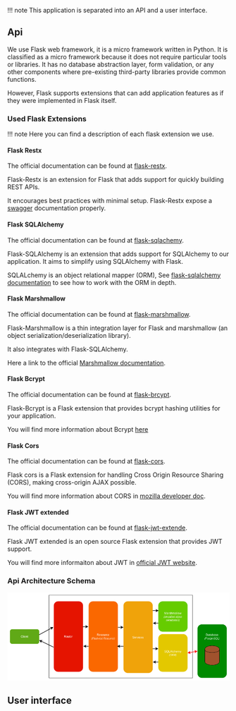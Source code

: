 !!! note
    This application is separated into an API and a user interface.

## Api

We use Flask web framework, it is a micro framework written in Python. It is classified as a micro framework because it does not require particular tools or libraries. It has no database abstraction layer, form validation, or any other components where pre-existing third-party libraries provide common functions.

However, Flask supports extensions that can add application features as if they were implemented in Flask itself.

### Used Flask Extensions

!!! note
    Here you can find a description of each flask extension we use.

#### Flask Restx

The official documentation can be found at [flask-restx](https://flask-restx.readthedocs.io/en/latest/).

Flask-Restx is an extension for Flask that adds support for quickly building REST APIs.

It encourages best practices with minimal setup. Flask-Restx expose a [swagger](https://swagger.io/) documentation properly.


#### Flask SQLAlchemy

The official documentation can be found at [flask-sqlachemy](https://flask-sqlalchemy.palletsprojects.com/en/2.x/).

Flask-SQLAlchemy is an extension that adds support for SQLAlchemy to our application. It aims to simplify using SQLAlchemy with Flask.

SQLALchemy is an object relational mapper (ORM), See [flask-sqlalchemy documentation](https://docs.sqlalchemy.org/en/latest/) to see how to work with the ORM in depth.


#### Flask Marshmallow

The official documentation can be found at [flask-marshmallow](https://flask-marshmallow.readthedocs.io/en/latest/).

Flask-Marshmallow is a thin integration layer for Flask and marshmallow (an object serialization/deserialization library).

It also integrates with Flask-SQLAlchemy.

Here a link to the official [Marshmallow documentation](https://marshmallow.readthedocs.io/en/latest/).

#### Flask Bcrypt

The official documentation can be found at [flask-brcypt](https://flask-bcrypt.readthedocs.io/en/latest/).

Flask-Bcrypt is a Flask extension that provides bcrypt hashing utilities for your application.

You will find more information about Bcrypt [here](https://en.wikipedia.org/wiki/Bcrypt)


#### Flask Cors

The official documentation can be found at [flask-cors](https://flask-cors.readthedocs.io/en/latest/).

Flask cors is a Flask extension for handling Cross Origin Resource Sharing (CORS), making cross-origin AJAX possible.

You will find more information about CORS in [mozilla developer doc](https://developer.mozilla.org/en-US/docs/Web/HTTP/CORS).

#### Flask JWT extended

The official documentation can be found at [flask-jwt-extende](https://flask-jwt-extended.readthedocs.io/en/stable/).

Flask JWT extended is an open source Flask extension that provides JWT support.

You will find more informaiton about JWT in [official JWT website](https://jwt.io/).


### Api Architecture Schema

![Api Architecture](../assets/images/api_architecture.png)


## User interface


